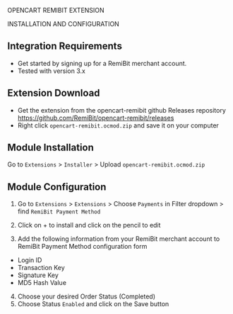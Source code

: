 OPENCART REMIBIT EXTENSION

INSTALLATION AND CONFIGURATION

## Integration Requirements

- Get started by signing up for a RemiBit merchant account.
- Tested with version 3.x 

## Extension Download

* Get the extension from the opencart-remibit github Releases repository https://github.com/RemiBit/opencart-remibit/releases
* Right click `opencart-remibit.ocmod.zip` and save it on your computer

## Module Installation

Go to `Extensions` > `Installer` > Upload `opencart-remibit.ocmod.zip`

## Module Configuration

1. Go to `Extensions` > `Extensions` > Choose `Payments` in Filter dropdown > find `RemiBit Payment Method`
2. Click on + to install and click on the pencil to edit

3. Add the following information from your RemiBit merchant account to RemiBit Payment Method configuration form

* Login ID
* Transaction Key
* Signature Key
* MD5 Hash Value

4. Choose your desired Order Status (Completed)
5. Choose Status `Enabled` and click on the Save button
